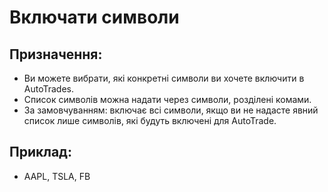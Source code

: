 # **Включати символи**

## Призначення:

- Ви можете вибрати, які конкретні символи ви хочете включити в AutoTrades.
- Список символів можна надати через символи, розділені комами.
- За замовчуванням: включає всі символи, якщо ви не надасте явний список лише символів, які будуть включені для AutoTrade.


## Приклад:

- AAPL, TSLA, FB


